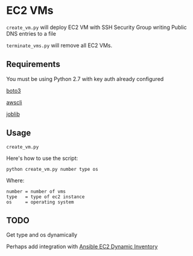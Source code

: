 EC2 VMs
===============

`create_vm.py` will deploy EC2 VM with SSH Security Group writing Public DNS entries to a file

`terminate_vms.py` will remove all EC2 VMs.

Requirements
------------

You must be using Python 2.7 with key auth already configured


[boto3](https://boto3.amazonaws.com/v1/documentation/api/latest/index.html)


[awscli](https://pypi.org/project/awscli)


[joblib](https://pypi.org/project/joblib/)


Usage
--------------

`create_vm.py`

Here's how to use the script:
 
    python create_vm.py number type os

Where:

    number = number of vms
    type   = type of ec2 instance
    os     = operating system

TODO
------------
Get type and os dynamically

Perhaps add integration with [Ansible EC2 Dynamic Inventory](https://raw.github.com/ansible/ansible/devel/contrib/inventory/ec2.py)
